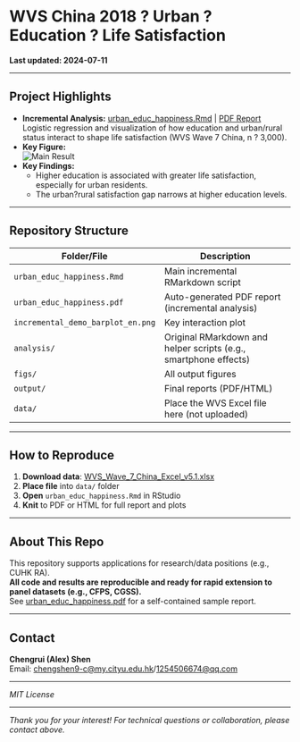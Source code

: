 # WVS China 2018 ? Urban ? Education ? Life Satisfaction

**Last updated: 2024-07-11**

---

## Project Highlights

- **Incremental Analysis:** [urban_educ_happiness.Rmd](urban_educ_happiness.Rmd) | [PDF Report](urban_educ_happiness.pdf)  
  Logistic regression and visualization of how education and urban/rural status interact to shape life satisfaction (WVS Wave 7 China, n ? 3,000).
- **Key Figure:**  
  ![Main Result](incremental_demo_barplot_en.png)
- **Key Findings:**  
  - Higher education is associated with greater life satisfaction, especially for urban residents.
  - The urban?rural satisfaction gap narrows at higher education levels.

---

## Repository Structure

| Folder/File        | Description                                               |
|--------------------|----------------------------------------------------------|
| `urban_educ_happiness.Rmd` | Main incremental RMarkdown script                 |
| `urban_educ_happiness.pdf` | Auto-generated PDF report (incremental analysis)  |
| `incremental_demo_barplot_en.png` | Key interaction plot                       |
| `analysis/`        | Original RMarkdown and helper scripts (e.g., smartphone effects) |
| `figs/`            | All output figures                                       |
| `output/`          | Final reports (PDF/HTML)                                 |
| `data/`            | Place the WVS Excel file here (not uploaded)             |

---

## How to Reproduce

1. **Download data**: [WVS_Wave_7_China_Excel_v5.1.xlsx](https://www.worldvaluessurvey.org/WVSDocumentationWV7.jsp)  
2. **Place file** into `data/` folder  
3. **Open** `urban_educ_happiness.Rmd` in RStudio  
4. **Knit** to PDF or HTML for full report and plots

---

## About This Repo

This repository supports applications for research/data positions (e.g., CUHK RA).  
**All code and results are reproducible and ready for rapid extension to panel datasets (e.g., CFPS, CGSS).**  
See [urban_educ_happiness.pdf](urban_educ_happiness.pdf) for a self-contained sample report.

---

## Contact

**Chengrui (Alex) Shen**  
Email: chengshen9-c@my.cityu.edu.hk/1254506674@qq.com

---

_MIT License_

---

_Thank you for your interest! For technical questions or collaboration, please contact above._
